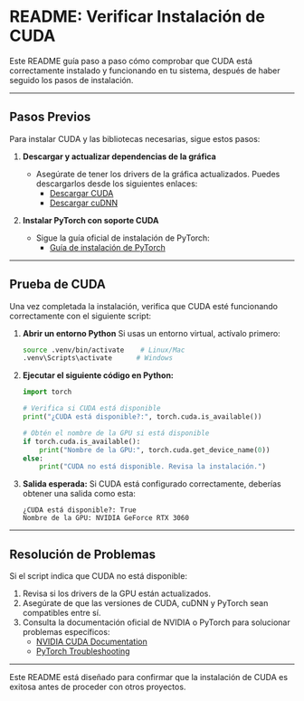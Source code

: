 # README: Verificar Instalación de CUDA

Este README guía paso a paso cómo comprobar que CUDA está correctamente instalado y funcionando en tu sistema, después de haber seguido los pasos de instalación.

---

## **Pasos Previos**
Para instalar CUDA y las bibliotecas necesarias, sigue estos pasos:

1. **Descargar y actualizar dependencias de la gráfica**
   - Asegúrate de tener los drivers de la gráfica actualizados. Puedes descargarlos desde los siguientes enlaces:
     - [Descargar CUDA](https://developer.nvidia.com/cuda-downloads)
     - [Descargar cuDNN](https://developer.nvidia.com/cudnn-downloads)

2. **Instalar PyTorch con soporte CUDA**
   - Sigue la guía oficial de instalación de PyTorch:
     - [Guía de instalación de PyTorch](https://pytorch.org/get-started/locally/#windows-pip)

---

## **Prueba de CUDA**
Una vez completada la instalación, verifica que CUDA esté funcionando correctamente con el siguiente script:

1. **Abrir un entorno Python**
   Si usas un entorno virtual, actívalo primero:
   ```bash
   source .venv/bin/activate    # Linux/Mac
   .venv\Scripts\activate      # Windows
   ```

2. **Ejecutar el siguiente código en Python:**
   ```python
   import torch

   # Verifica si CUDA está disponible
   print("¿CUDA está disponible?:", torch.cuda.is_available())

   # Obtén el nombre de la GPU si está disponible
   if torch.cuda.is_available():
       print("Nombre de la GPU:", torch.cuda.get_device_name(0))
   else:
       print("CUDA no está disponible. Revisa la instalación.")
   ```

3. **Salida esperada:**
   Si CUDA está configurado correctamente, deberías obtener una salida como esta:
   ```
   ¿CUDA está disponible?: True
   Nombre de la GPU: NVIDIA GeForce RTX 3060
   ```

---

## **Resolución de Problemas**
Si el script indica que CUDA no está disponible:
1. Revisa si los drivers de la GPU están actualizados.
2. Asegúrate de que las versiones de CUDA, cuDNN y PyTorch sean compatibles entre sí.
3. Consulta la documentación oficial de NVIDIA o PyTorch para solucionar problemas específicos:
   - [NVIDIA CUDA Documentation](https://docs.nvidia.com/cuda/)
   - [PyTorch Troubleshooting](https://pytorch.org/docs/stable/troubleshooting.html)

---

Este README está diseñado para confirmar que la instalación de CUDA es exitosa antes de proceder con otros proyectos.
